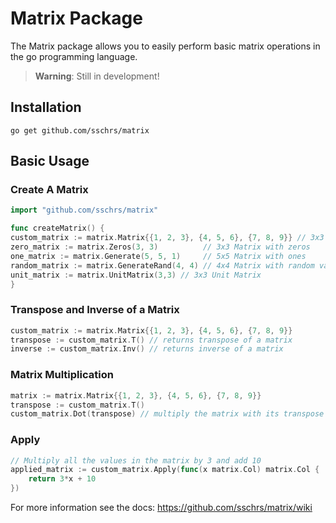 # Matrix Package
The Matrix package allows you to easily perform basic matrix operations in the go programming language.

> **Warning**: Still in development!

## Installation
```
go get github.com/sschrs/matrix
```

## Basic Usage
### Create A Matrix
```go
import "github.com/sschrs/matrix"

func createMatrix() {
custom_matrix := matrix.Matrix{{1, 2, 3}, {4, 5, 6}, {7, 8, 9}} // 3x3 Matrix
zero_matrix := matrix.Zeros(3, 3)          // 3x3 Matrix with zeros
one_matrix := matrix.Generate(5, 5, 1)     // 5x5 Matrix with ones
random_matrix := matrix.GenerateRand(4, 4) // 4x4 Matrix with random values
unit_matrix := matrix.UnitMatrix(3,3) // 3x3 Unit Matrix
}
```

### Transpose and Inverse of a Matrix
```go
custom_matrix := matrix.Matrix{{1, 2, 3}, {4, 5, 6}, {7, 8, 9}}
transpose := custom_matrix.T() // returns transpose of a matrix
inverse := custom_matrix.Inv() // returns inverse of a matrix
```

### Matrix Multiplication

```go
matrix := matrix.Matrix{{1, 2, 3}, {4, 5, 6}, {7, 8, 9}}
transpose := custom_matrix.T()
custom_matrix.Dot(transpose) // multiply the matrix with its transpose
```

### Apply

```go
// Multiply all the values in the matrix by 3 and add 10
applied_matrix := custom_matrix.Apply(func(x matrix.Col) matrix.Col {
    return 3*x + 10
})
```

For more information see the docs: https://github.com/sschrs/matrix/wiki